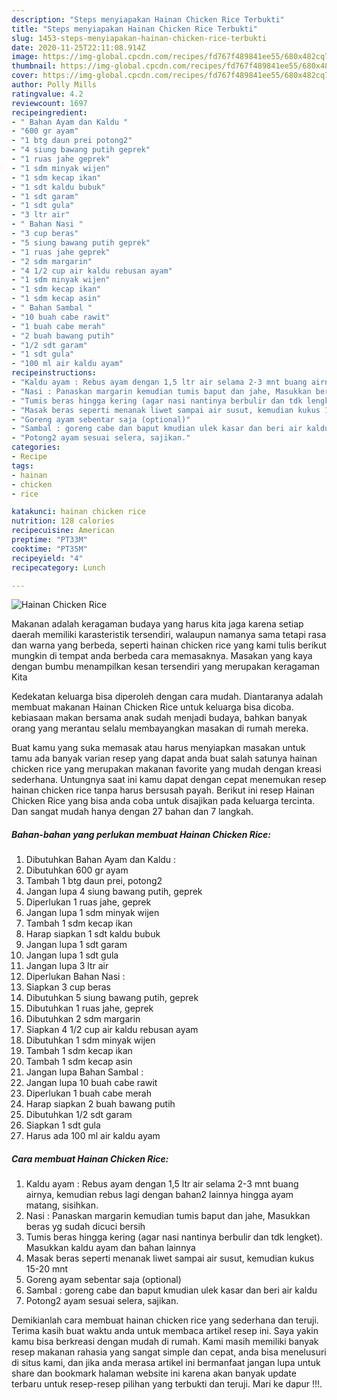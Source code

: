 ```yaml
---
description: "Steps menyiapakan Hainan Chicken Rice Terbukti"
title: "Steps menyiapakan Hainan Chicken Rice Terbukti"
slug: 1453-steps-menyiapakan-hainan-chicken-rice-terbukti
date: 2020-11-25T22:11:08.914Z
image: https://img-global.cpcdn.com/recipes/fd767f489841ee55/680x482cq70/hainan-chicken-rice-foto-resep-utama.jpg
thumbnail: https://img-global.cpcdn.com/recipes/fd767f489841ee55/680x482cq70/hainan-chicken-rice-foto-resep-utama.jpg
cover: https://img-global.cpcdn.com/recipes/fd767f489841ee55/680x482cq70/hainan-chicken-rice-foto-resep-utama.jpg
author: Polly Mills
ratingvalue: 4.2
reviewcount: 1697
recipeingredient:
- " Bahan Ayam dan Kaldu "
- "600 gr ayam"
- "1 btg daun prei potong2"
- "4 siung bawang putih geprek"
- "1 ruas jahe geprek"
- "1 sdm minyak wijen"
- "1 sdm kecap ikan"
- "1 sdt kaldu bubuk"
- "1 sdt garam"
- "1 sdt gula"
- "3 ltr air"
- " Bahan Nasi "
- "3 cup beras"
- "5 siung bawang putih geprek"
- "1 ruas jahe geprek"
- "2 sdm margarin"
- "4 1/2 cup air kaldu rebusan ayam"
- "1 sdm minyak wijen"
- "1 sdm kecap ikan"
- "1 sdm kecap asin"
- " Bahan Sambal "
- "10 buah cabe rawit"
- "1 buah cabe merah"
- "2 buah bawang putih"
- "1/2 sdt garam"
- "1 sdt gula"
- "100 ml air kaldu ayam"
recipeinstructions:
- "Kaldu ayam : Rebus ayam dengan 1,5 ltr air selama 2-3 mnt buang airnya, kemudian rebus lagi dengan bahan2 lainnya hingga ayam matang, sisihkan."
- "Nasi : Panaskan margarin kemudian tumis baput dan jahe, Masukkan beras yg sudah dicuci bersih"
- "Tumis beras hingga kering (agar nasi nantinya berbulir dan tdk lengket). Masukkan kaldu ayam dan bahan lainnya"
- "Masak beras seperti menanak liwet sampai air susut, kemudian kukus 15-20 mnt"
- "Goreng ayam sebentar saja (optional)"
- "Sambal : goreng cabe dan baput kmudian ulek kasar dan beri air kaldu"
- "Potong2 ayam sesuai selera, sajikan."
categories:
- Recipe
tags:
- hainan
- chicken
- rice

katakunci: hainan chicken rice 
nutrition: 128 calories
recipecuisine: American
preptime: "PT33M"
cooktime: "PT35M"
recipeyield: "4"
recipecategory: Lunch

---
```



![Hainan Chicken Rice](https://img-global.cpcdn.com/recipes/fd767f489841ee55/680x482cq70/hainan-chicken-rice-foto-resep-utama.jpg)

Makanan adalah keragaman budaya yang harus kita jaga karena setiap daerah memiliki karasteristik tersendiri, walaupun namanya sama tetapi rasa dan warna yang berbeda, seperti hainan chicken rice yang kami tulis berikut mungkin di tempat anda berbeda cara memasaknya. Masakan yang kaya dengan bumbu menampilkan kesan tersendiri yang merupakan keragaman Kita

Kedekatan keluarga bisa diperoleh dengan cara mudah. Diantaranya adalah membuat makanan Hainan Chicken Rice untuk keluarga bisa dicoba. kebiasaan makan bersama anak sudah menjadi budaya, bahkan banyak orang yang merantau selalu membayangkan masakan di rumah mereka.



Buat kamu yang suka memasak atau harus menyiapkan masakan untuk tamu ada banyak varian resep yang dapat anda buat salah satunya hainan chicken rice yang merupakan makanan favorite yang mudah dengan kreasi sederhana. Untungnya saat ini kamu dapat dengan cepat menemukan resep hainan chicken rice tanpa harus bersusah payah.
Berikut ini resep Hainan Chicken Rice yang bisa anda coba untuk disajikan pada keluarga tercinta. Dan sangat mudah hanya dengan 27 bahan dan 7 langkah.


<!--inarticleads1-->

##### Bahan-bahan yang perlukan membuat Hainan Chicken Rice:

1. Dibutuhkan  Bahan Ayam dan Kaldu :
1. Dibutuhkan 600 gr ayam
1. Tambah 1 btg daun prei, potong2
1. Jangan lupa 4 siung bawang putih, geprek
1. Diperlukan 1 ruas jahe, geprek
1. Jangan lupa 1 sdm minyak wijen
1. Tambah 1 sdm kecap ikan
1. Harap siapkan 1 sdt kaldu bubuk
1. Jangan lupa 1 sdt garam
1. Jangan lupa 1 sdt gula
1. Jangan lupa 3 ltr air
1. Diperlukan  Bahan Nasi :
1. Siapkan 3 cup beras
1. Dibutuhkan 5 siung bawang putih, geprek
1. Dibutuhkan 1 ruas jahe, geprek
1. Dibutuhkan 2 sdm margarin
1. Siapkan 4 1/2 cup air kaldu rebusan ayam
1. Dibutuhkan 1 sdm minyak wijen
1. Tambah 1 sdm kecap ikan
1. Tambah 1 sdm kecap asin
1. Jangan lupa  Bahan Sambal :
1. Jangan lupa 10 buah cabe rawit
1. Diperlukan 1 buah cabe merah
1. Harap siapkan 2 buah bawang putih
1. Dibutuhkan 1/2 sdt garam
1. Siapkan 1 sdt gula
1. Harus ada 100 ml air kaldu ayam




<!--inarticleads2-->

##### Cara membuat  Hainan Chicken Rice:

1. Kaldu ayam : Rebus ayam dengan 1,5 ltr air selama 2-3 mnt buang airnya, kemudian rebus lagi dengan bahan2 lainnya hingga ayam matang, sisihkan.
1. Nasi : Panaskan margarin kemudian tumis baput dan jahe, Masukkan beras yg sudah dicuci bersih
1. Tumis beras hingga kering (agar nasi nantinya berbulir dan tdk lengket). Masukkan kaldu ayam dan bahan lainnya
1. Masak beras seperti menanak liwet sampai air susut, kemudian kukus 15-20 mnt
1. Goreng ayam sebentar saja (optional)
1. Sambal : goreng cabe dan baput kmudian ulek kasar dan beri air kaldu
1. Potong2 ayam sesuai selera, sajikan.




Demikianlah cara membuat hainan chicken rice yang sederhana dan teruji. Terima kasih buat waktu anda untuk membaca artikel resep ini. Saya yakin kamu bisa berkreasi dengan mudah di rumah. Kami masih memiliki banyak resep makanan rahasia yang sangat simple dan cepat, anda bisa menelusuri di situs kami, dan jika anda merasa artikel ini bermanfaat jangan lupa untuk share dan bookmark halaman website ini karena akan banyak update terbaru untuk resep-resep pilihan yang terbukti dan teruji. Mari ke dapur !!!. 
